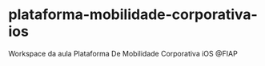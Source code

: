 # plataforma-mobilidade-corporativa-ios

Workspace da aula Plataforma De Mobilidade Corporativa iOS
@FIAP
